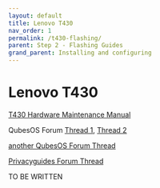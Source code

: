 ```yaml
---
layout: default
title: Lenovo T430
nav_order: 1
permalink: /t430-flashing/
parent: Step 2 - Flashing Guides
grand_parent: Installing and configuring
---
```


Lenovo T430
====

[T430 Hardware Maintenance Manual](https://web.archive.org/web/20201112030230/https://thinkpads.com/support/hmm/hmm_pdf/t430_t430i_hmm_en_0b48304_03.pdf)

QubesOS Forum [Thread 1](https://forum.qubes-os.org/t/compiling-and-flashing-heads/13789), [Thread 2](https://forum.qubes-os.org/t/flashing-coreboot-heads-on-a-t430-help-needed/21020)

[another QubesOS Forum Thread](https://forum.qubes-os.org/t/lenovo-thinkpad-t430-nitrokey-nitropad-t430/5847)

[Privacyguides Forum Thread](https://discuss.privacyguides.net/t/corebooting-a-thinkpad-t430/14165/1)

TO BE WRITTEN

